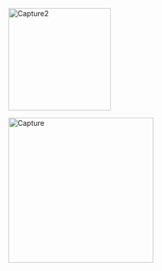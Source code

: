 <img width="202" alt="Capture2" src="https://github.com/user-attachments/assets/5744e1bb-d86e-4a9d-a9fe-7a9bf1d3957b" /><br>


<img width="286" alt="Capture" src="https://github.com/user-attachments/assets/03520ff0-8f64-4f18-ac87-d92e538ad5e6" />
